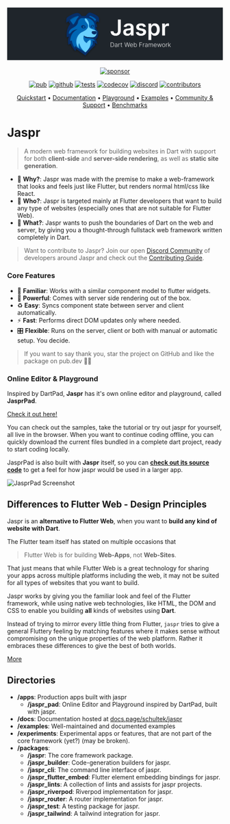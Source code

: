 ![Banner](/assets/banner.png)

<p align="center">
  <a href="https://github.com/sponsors/schultek"><img src="https://img.shields.io/badge/sponsor-30363D?style=for-the-badge&logo=GitHub-Sponsors&logoColor=#white" alt="sponsor"></a>
</p>

<p align="center">
  <a href="https://pub.dev/packages/jaspr"><img src="https://img.shields.io/pub/v/jaspr?label=pub.dev&labelColor=333940&logo=dart&color=00589B" alt="pub"></a>
  <a href="https://github.com/schultek/jaspr"><img src="https://img.shields.io/github/stars/schultek/jaspr?style=flat&label=stars&labelColor=333940&color=8957e5&logo=github" alt="github"></a>
  <a href="https://github.com/schultek/jaspr/actions/workflows/test.yml"><img src="https://img.shields.io/github/actions/workflow/status/schultek/jaspr/test.yml?branch=main&label=tests&labelColor=333940&logo=github" alt="tests"></a>
  <a href="https://app.codecov.io/gh/schultek/jaspr"><img src="https://img.shields.io/codecov/c/github/schultek/jaspr?logo=codecov&logoColor=fff&labelColor=333940" alt="codecov"></a>
  <a href="https://discord.gg/XGXrGEk4c6"><img src="https://img.shields.io/discord/993167615587520602?logo=discord&logoColor=fff&labelColor=333940" alt="discord"></a>
  <a href="https://github.com/schultek/jaspr"><img src="https://img.shields.io/github/contributors/schultek/jaspr?logo=github&labelColor=333940" alt="contributors"></a>
</p>

<p align="center">
  <a href="https://docs.page/schultek/jaspr/get_started/installation">Quickstart</a> •
  <a href="https://docs.page/schultek/jaspr">Documentation</a> •
  <a href="https://jasprpad.schultek.de">Playground</a> •
  <a href="https://github.com/schultek/jaspr/tree/main/examples/">Examples</a> •
  <a href="https://discord.gg/XGXrGEk4c6">Community & Support</a> •
  <a href="https://jaspr-benchmarks.web.app">Benchmarks</a>
</p>

# Jaspr

> A modern web framework for building websites in Dart with support for both **client-side** and **server-side rendering**, as well as **static site generation**.

- 🔮 **Why?**: Jaspr was made with the premise to make a web-framework that looks and feels just like Flutter, but
  renders normal html/css like React.
- 👥 **Who?**: Jaspr is targeted mainly at Flutter developers that want to build any type of websites
  (especially ones that are not suitable for Flutter Web).
- 🚀 **What?**: Jaspr wants to push the boundaries of Dart on the web and server, by giving you a thought-through fullstack
  web framework written completely in Dart.

> Want to contribute to Jaspr? Join our open [Discord Community](https://discord.gg/XGXrGEk4c6) of
> developers around Jaspr and check out the [Contributing Guide](https://docs.page/schultek/jaspr/going_further/contributing).

### Core Features

- 💙 **Familiar**: Works with a similar component model to flutter widgets.
- 🚀 **Powerful**: Comes with server side rendering out of the box.
- ♻️ **Easy**: Syncs component state between server and client automatically.
- ⚡️ **Fast**: Performs direct DOM updates only where needed.
- 🎛 **Flexible**: Runs on the server, client or both with manual or automatic setup. You decide.

> If you want to say thank you, star the project on GitHub and like the package on pub.dev 🙌💙

### Online Editor & Playground

Inspired by DartPad, **Jaspr** has it's own online editor and playground, called **JasprPad**.

[Check it out here!](https://jasprpad.schultek.de)

You can check out the samples, take the tutorial or try out jaspr for yourself, all live in the browser.
When you want to continue coding offline, you can quickly download the current files bundled in a complete dart project, ready to start coding locally.

JasprPad is also built with **Jaspr** itself, so you can [**check out its source code**](https://github.com/schultek/jaspr/tree/main/apps/jaspr_pad) to get a feel for how jaspr would be used in a larger app.

![JasprPad Screenshot](https://user-images.githubusercontent.com/13920539/170837732-9e09d5f3-e79e-4ddd-b118-72e49456a7cd.png)

## Differences to Flutter Web - Design Principles

Jaspr is an **alternative to Flutter Web**, when you want to **build any kind of website with Dart**.

The Flutter team itself has stated on multiple occasions that
> Flutter Web is for building **Web-Apps**, not **Web-Sites**.

That just means that while Flutter Web is a great technology for sharing your apps across multiple
platforms including the web, it may not be suited for all types of websites that you want to build.

Jaspr works by giving you the familiar look and feel of the Flutter framework, while using native web
technologies, like HTML, the DOM and CSS to enable you building **all** kinds of websites using **Dart**.

Instead of trying to mirror every little thing from Flutter, `jaspr` tries to give a general Fluttery feeling
by matching features where it makes sense without compromising on the unique properties of the web platform.
Rather it embraces these differences to give the best of both worlds.

[More](https://docs.page/schultek/jaspr/jaspr-vs-flutter-web)

## Directories

- **/apps**: Production apps built with jaspr
  - **/jaspr_pad**: Online Editor and Playground inspired by DartPad, built with jaspr.
- **/docs**: Documentation hosted at [docs.page/schultek/jaspr](https://docs.page/schultek/jaspr)
- **/examples**: Well-maintained and documented examples
- **/experiments**: Experimental apps or features, that are not part of the core framework (yet?) (may be broken).
- **/packages**:
  - **/jaspr**: The core framework package.
  - **/jaspr_builder**: Code-generation builders for jaspr.
  - **/jaspr_cli**: The command line interface of jaspr.
  - **/jaspr_flutter_embed**: Flutter element embedding bindings for jaspr.
  - **/jaspr_lints**: A collection of lints and assists for jaspr projects.
  - **/jaspr_riverpod**: Riverpod implementation for jaspr.
  - **/jaspr_router**: A router implementation for jaspr.
  - **/jaspr_test**: A testing package for jaspr.
  - **/jaspr_tailwind**: A tailwind integration for jaspr.
